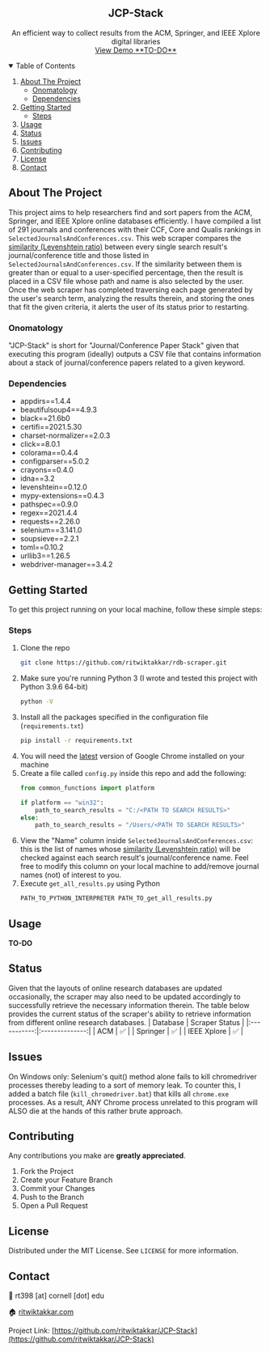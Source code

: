   <h2 align="center">JCP-Stack</h2>

  <p align="center">
    An efficient way to collect results from the ACM, Springer, and IEEE Xplore digital libraries
    <br />
    <a href="">View Demo **TO-DO**</a> <!-- TODO: add link to video demo on website (embedded YouTube link) -->
  </p>

<!-- TABLE OF CONTENTS -->
<details open="open">
  <summary>Table of Contents</summary>
  <ol>
    <li>
      <a href="#about-the-project">About The Project</a>
      <ul>
        <li><a href="#onomatology">Onomatology</a></li>
        <li><a href="#dependencies">Dependencies</a></li>
      </ul>
    </li>
    <li>
      <a href="#getting-started">Getting Started</a>
      <ul>
        <li><a href="#steps">Steps</a></li>
      </ul>
    </li>
    <li><a href="#usage">Usage</a></li>
    <li><a href="#status">Status</a></li>
    <li><a href="#issues">Issues</a></li>
    <li><a href="#contributing">Contributing</a></li>
    <li><a href="#license">License</a></li>
    <li><a href="#contact">Contact</a></li>
  </ol>
</details>



<!-- ABOUT THE PROJECT -->
## About The Project

This project aims to help researchers find and sort papers from the ACM, Springer, and IEEE Xplore online databases efficiently. I have compiled a list of 291 journals and conferences with their CCF, Core and Qualis rankings in `SelectedJournalsAndConferences.csv`. This web scraper compares the [similarity (Levenshtein ratio)](https://rawgit.com/ztane/python-Levenshtein/master/docs/Levenshtein.html#Levenshtein-ratio) between every single search result's journal/conference title and those listed in `SelectedJournalsAndConferences.csv`. If the similarity between them is greater than or equal to a user-specified percentage, then the result is placed in a CSV file whose path and name is also selected by the user. Once the web scraper has completed traversing each page generated by the user's search term, analyzing the results therein, and storing the ones that fit the given criteria, it alerts the user of its status prior to restarting. 

### Onomatology

"JCP-Stack" is short for "Journal/Conference Paper Stack" given that executing this program (ideally) outputs a CSV file that contains information about a stack of journal/conference papers related to a given keyword. 

### Dependencies

* appdirs==1.4.4
* beautifulsoup4==4.9.3
* black==21.6b0
* certifi==2021.5.30
* charset-normalizer==2.0.3
* click==8.0.1
* colorama==0.4.4
* configparser==5.0.2
* crayons==0.4.0
* idna==3.2
* levenshtein==0.12.0
* mypy-extensions==0.4.3
* pathspec==0.9.0
* regex==2021.4.4
* requests==2.26.0
* selenium==3.141.0
* soupsieve==2.2.1
* toml==0.10.2
* urllib3==1.26.5
* webdriver-manager==3.4.2



<!-- GETTING STARTED -->

## Getting Started

To get this project running on your local machine, follow these simple steps:

### Steps

1. Clone the repo
   ```sh
   git clone https://github.com/ritwiktakkar/rdb-scraper.git
   ```
2. Make sure you're running Python 3 (I wrote and tested this project with Python 3.9.6 64-bit)
   ```sh
   python -V
   ```
3. Install all the packages specified in the configuration file (`requirements.txt`)
   ```sh
   pip install -r requirements.txt
   ```
4. You will need the [latest](https://www.google.com/intl/en_us/chrome/) version of Google Chrome installed on your machine
5. Create a file called `config.py` inside this repo and add the following:
   ```py
   from common_functions import platform

   if platform == "win32":
       path_to_search_results = "C:/<PATH TO SEARCH RESULTS>"
   else:
       path_to_search_results = "/Users/<PATH TO SEARCH RESULTS>"
   ``` 
6. View the "Name" column inside `SelectedJournalsAndConferences.csv`: this is the list of names whose [similarity (Levenshtein ratio)](https://rawgit.com/ztane/python-Levenshtein/master/docs/Levenshtein.html#Levenshtein-ratio) will be checked against each search result's journal/conference name. Feel free to modify this column on your local machine to add/remove journal names (not) of interest to you. 
7. Execute `get_all_results.py` using Python
   ```sh
   PATH_TO_PYTHON_INTERPRETER PATH_TO_get_all_results.py
   ``` 



<!-- USAGE EXAMPLES -->
## Usage
<!-- Use this space to show useful examples of how a project can be used. Additional screenshots, code examples and demos work well in this space. You may also link to more resources. -->

**TO-DO**



<!-- STATUS -->
## Status
Given that the layouts of online research databases are updated occasionally, the scraper may also need to be updated accordingly to successfully retrieve the necessary information therein. The table below provides the current status of the scraper's ability to retrieve information from different online research databases.
|   Database  | Scraper Status |
|:-----------:|:--------------:|
|     ACM     |        ✅       |
|   Springer  |        ✅       |
| IEEE Xplore |        ✅       |


<!-- ISSUES -->
## Issues
On Windows only: Selenium's quit() method alone fails to kill chromedriver processes thereby leading to a sort of memory leak. To counter this, I added a batch file (`kill_chromedriver.bat`) that kills all `chrome.exe` processes. As a result, ANY Chrome process unrelated to this program will ALSO die at the hands of this rather brute approach.  



<!-- CONTRIBUTING -->
## Contributing

Any contributions you make are **greatly appreciated**.

1. Fork the Project
2. Create your Feature Branch
3. Commit your Changes
4. Push to the Branch
5. Open a Pull Request



<!-- LICENSE -->
## License

Distributed under the MIT License. See `LICENSE` for more information.



<!-- CONTACT -->
## Contact
📧 rt398 [at] cornell [dot] edu

🏠 [ritwiktakkar.com](https://ritwiktakkar.com)

Project Link: [https://github.com/ritwiktakkar/JCP-Stack](https://github.com/ritwiktakkar/JCP-Stack)
